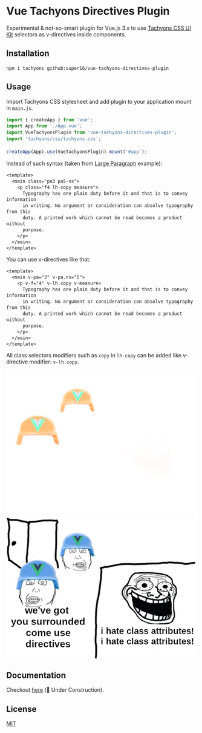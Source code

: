 # Vue Tachyons Directives Plugin

Experimental & not-so-smart plugin for Vue.js 3.x to use
[Tachyons CSS UI Kit](https://tachyons.io/) selectors as v-directives
inside components.

## Installation

```shell
npm i tachyons github:super16/vue-tachyons-directives-plugin
```

## Usage

Import Tachyons CSS stylesheet and add plugin to your application mount in `main.js`.

```js
import { createApp } from 'vue';
import App from './App.vue';
import VueTachyonsPlugin from 'vue-tachyons-directives-plugin';
import 'tachyons/css/tachyons.css';

createApp(App).use(VueTachyonsPlugin).mount('#app');
```

Instead of such syntax (taken from
[Large Paragraph](https://tachyons.io/components/text/large-paragraph/index.html)
example):

```vue
<template>
  <main class="pa3 pa5-ns">
    <p class="f4 lh-copy measure">
      Typography has one plain duty before it and that is to convey information
      in writing. No argument or consideration can absolve typography from this
      duty. A printed work which cannot be read becomes a product without
      purpose.
    </p>
  </main>
</template>
```

You can use v-directives like that:

```vue
<template>
  <main v-pa="3" v-pa.ns="5">
    <p v-f="4" v-lh.copy v-measure>
      Typography has one plain duty before it and that is to convey information
      in writing. No argument or consideration can absolve typography from this
      duty. A printed work which cannot be read becomes a product without
      purpose.
    </p>
  </main>
</template>
```

All class selectors modifiers such as `copy` in `lh-copy` can be added like v-directive modifier: `v-lh.copy`.

![Stupid picture](docs/public/stupid-picture-dark.png#gh-dark-mode-only)
![Stupid picture](docs/public/stupid-picture.png#gh-light-mode-only)

## Documentation

Checkout [here](https://super16.github.io/vue-tachyons-directives-plugin/) (🚧 Under Construction).

## License

[MIT](./LICENSE)

